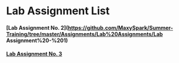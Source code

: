 # Lab Assignment List

#### [Lab Assignment No. 2](https://github.com/MaxySpark/Summer-Training/tree/master/Assignments/Lab%20Assignments/Lab Assignment%20-%201)

#### [Lab Assignment No. 3](https://github.com/MaxySpark/Summer-Training/tree/master/Assignments/LabAssignments/Lab%20Assignment%20-%202)